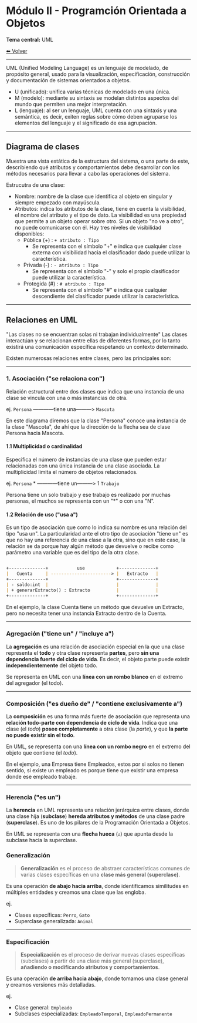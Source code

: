 # Módulo II - Programción Orientada a Objetos

**Tema central:** UML

[⬅ Volver](../README.md) 

---

UML (Unified Modeling Language) es un lenguaje de modelado, de propósito general, usado para la visualización, especificación, construcción y documentación de sistemas orientados a objetos.

- U (unificado): unifica varias técnicas de modelado en una única.
- M (modelo): mediante su sintaxis se modelan distintos aspectos del mundo que permiten una mejor interpretación.
- L (lenguaje): al ser un lenguaje, UML cuenta con una sintaxis y una semántica, es decir, exiten reglas sobre cómo deben agruparse los elementos del lenguaje y el significado de esa agrupación.

---

## Diagrama de clases
Muestra una vista estática de la estructura del sistema, o una parte de este, describiendo qué atributos y comportamientos debe desarrollar con los métodos necesarios para llevar a cabo las operaciones del sistema.


Estrucutra de una clase:
- Nombre: nombre de la clase que identifica al objeto en singular y siempre empezado con mayúscula.
- Atributos: indica los atributos de la clase, tiene en cuenta la visibilidad, el nombre del atributo y el tipo de dato. La visibilidad es una propiedad que permite a un objeto operar sobre otro. Si un objeto "no ve a otro", no puede comunicarse con él. Hay tres niveles de visibilidad disponibles:
    - Pública (+) : `+ atributo : Tipo`
      - Se representa con el símbolo "+" e indica que cualquier clase  externa con visibilidad hacia el clasificador dado puede utilizar la característica.
    - Privada (-) : `- atributo : Tipo`
      - Se representa con el símbolo "-" y solo el propio clasificador puede utilizar la característica.
    - Protegida (#) : `# atributo : Tipo`
      - Se representa con el símbolo "#" e indica que cualquier descendiente del clasificador puede utilizar la característica.

---

## Relaciones en UML
"Las clases no se encuentran solas ni trabajan individualmente"
Las clases interactúan y se relacionan entre ellas de diferentes formas, por lo tanto existirá una comunicación específica respetando un contexto determinado.

Existen numerosas relaciones entre clases, pero las principales son:

---

### 1. Asociación ("se relaciona con")
Relación estructural entre dos clases que indica que una instancia de una clase se vincula con una o más instancias de otra.

ej. `Persona` ――――tiene una―――> `Mascota`

En este diagrama diremos que la clase "Persona" conoce una instancia de la clase "Mascota", de ahí que la dirección de la flecha sea de clase Persona hacia Mascota.


#### 1.1 Multiplicidad o cardinalidad
Especifica el número de instancias de una clase que pueden estar relacionadas con una única instancia de una clase asociada. La multiplicidad limita el número de objetos relacionados.

ej. `Persona` * ――――tiene un―――> 1 `Trabajo`

Persona tiene un solo trabajo y ese trabajo es realizado por muchas personas, el muchos se representa con un "*" o con una "N".

#### 1.2 Relación de uso ("usa a")
Es un tipo de asociación que como lo indica su nombre es una relación del tipo "usa un". La particularidad ante el otro tipo de asociación "tiene un" es que no hay una referencia de una clase a la otra, sino que en este caso, la relación se da porque hay algún método que devuelve o recibe como parámetro una variable que es del tipo de la otra clase.

```markdown

+--------------+           use            +--------------+
|   Cuenta     | -----------------------> |   Extracto   |
+--------------+                          +--------------+
| - saldo:int  |                          |              |
| + generarExtracto() : Extracto          |              |
+--------------+                          +--------------+
```

En el ejemplo, la clase Cuenta tiene un método que devuelve un Extracto, pero no necesita tener una instancia Extracto dentro de la Cuenta.

---

### Agregación ("tiene un" / "incluye a")
La **agregación** es una relación de asociación especial en la que una clase representa el **todo** y otra clase representa **partes**, pero **sin una dependencia fuerte del ciclo de vida**. Es decir, el objeto parte puede existir **independientemente** del objeto todo.

Se representa en UML con una **línea con un rombo blanco** en el extremo del agregador (el todo).

---

### Composición ("es dueño de" / "contiene exclusivamente a")

La **composición** es una forma más fuerte de asociación que representa una **relación todo-parte con dependencia de ciclo de vida**. Indica que una clase (el *todo*) **posee completamente** a otra clase (la *parte*), y que **la parte no puede existir sin el todo**.

En UML, se representa con una **línea con un rombo negro** en el extremo del objeto que contiene (el *todo*).

En el ejemplo, una Empresa tiene Empleados, estos por si solos no tienen sentido, si existe un empleado es porque tiene que existir una empresa donde ese empleado trabaje.

---

### Herencia ("es un")

La **herencia** en UML representa una relación jerárquica entre clases, donde una clase hija (**subclase**) **hereda atributos y métodos** de una clase padre (**superclase**). Es uno de los pilares de la Programación Orientada a Objetos.

En UML se representa con una **flecha hueca** (▵) que apunta desde la subclase hacia la superclase.

### Generalización
> **Generalización** es el proceso de abstraer características comunes de varias clases específicas en una **clase más general (superclase)**.

Es una operación **de abajo hacia arriba**, donde identificamos similitudes en múltiples entidades y creamos una clase que las engloba.

ej.
- Clases específicas: `Perro`, `Gato`
- Superclase generalizada: `Animal`
  
---

### Especificación
> **Especialización** es el proceso de derivar nuevas clases específicas (subclases) a partir de una clase más general (superclase), **añadiendo o modificando atributos y comportamientos**.

Es una operación **de arriba hacia abajo**, donde tomamos una clase general y creamos versiones más detalladas.

ej.
- Clase general: `Empleado`
- Subclases especializadas: `EmpleadoTemporal`, `EmpleadoPermanente`

